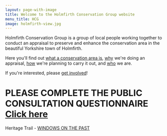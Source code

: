 ```yaml
---
layout: page-with-image
title: Welcome to the Holmfirth Conservation Group website
menu_title: HCG
image: holmfirth-view.jpg
---
```


Holmfirth Conservation Group is a group of local people working
together to conduct an appraisal to preserve and enhance the
conservation area in the beautiful Yorkshire town of Holmfirth.

Here you'll find out [what a conservation area is](/what-is-holmfirth-conservation-area/), [why](/why-are-we-doing-this) we're doing an appraisal, [how](how) we're planning to carry it out, and [who](/who-are-the-holmfirth-conservation-group/) we are.

If you're interested, please [get involved](/Volunteering/)!

# PLEASE COMPLETE THE PUBLIC CONSULTATION QUESTIONNAIRE [Click here](https://www.surveymonkey.co.uk/r/F22KHJM)


Heritage Trail - [WINDOWS ON THE PAST](/heritage/)
